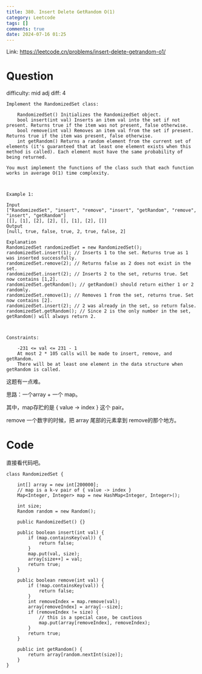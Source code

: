 ```yaml
---
title: 380. Insert Delete GetRandom O(1)
category: Leetcode
tags: []
comments: true
date: 2024-07-16 01:25
---
```



Link: https://leetcode.cn/problems/insert-delete-getrandom-o1/

# Question

difficulty: mid
adj diff: 4

    Implement the RandomizedSet class:
    
        RandomizedSet() Initializes the RandomizedSet object.
        bool insert(int val) Inserts an item val into the set if not present. Returns true if the item was not present, false otherwise.
        bool remove(int val) Removes an item val from the set if present. Returns true if the item was present, false otherwise.
        int getRandom() Returns a random element from the current set of elements (it's guaranteed that at least one element exists when this method is called). Each element must have the same probability of being returned.
    
    You must implement the functions of the class such that each function works in average O(1) time complexity.
    
     
    
    Example 1:
    
    Input
    ["RandomizedSet", "insert", "remove", "insert", "getRandom", "remove", "insert", "getRandom"]
    [[], [1], [2], [2], [], [1], [2], []]
    Output
    [null, true, false, true, 2, true, false, 2]
    
    Explanation
    RandomizedSet randomizedSet = new RandomizedSet();
    randomizedSet.insert(1); // Inserts 1 to the set. Returns true as 1 was inserted successfully.
    randomizedSet.remove(2); // Returns false as 2 does not exist in the set.
    randomizedSet.insert(2); // Inserts 2 to the set, returns true. Set now contains [1,2].
    randomizedSet.getRandom(); // getRandom() should return either 1 or 2 randomly.
    randomizedSet.remove(1); // Removes 1 from the set, returns true. Set now contains [2].
    randomizedSet.insert(2); // 2 was already in the set, so return false.
    randomizedSet.getRandom(); // Since 2 is the only number in the set, getRandom() will always return 2.
    
     
    
    Constraints:
    
        -231 <= val <= 231 - 1
        At most 2 * 105 calls will be made to insert, remove, and getRandom.
        There will be at least one element in the data structure when getRandom is called.

这题有一点难。

思路：一个array + 一个 map。

其中，map存贮的是 { value -> index } 这个 pair。

remove 一个数字的时候，把 array 尾部的元素拿到 remove的那个地方。

# Code

直接看代码吧。


    class RandomizedSet {

        int[] array = new int[200000];
        // map is a k-v pair of { value -> index }
        Map<Integer, Integer> map = new HashMap<Integer, Integer>();

        int size;
        Random random = new Random();

        public RandomizedSet() {}
        
        public boolean insert(int val) {
            if (map.containsKey(val)) {
                return false;
            }
            map.put(val, size);
            array[size++] = val;
            return true;
        }
        
        public boolean remove(int val) {
            if (!map.containsKey(val)) {
                return false;
            }
            int removeIndex = map.remove(val);
            array[removeIndex] = array[--size];
            if (removeIndex != size) {
                // this is a special case, be cautious
                map.put(array[removeIndex], removeIndex);
            }
            return true;
        }
        
        public int getRandom() {
            return array[random.nextInt(size)];
        }
    }